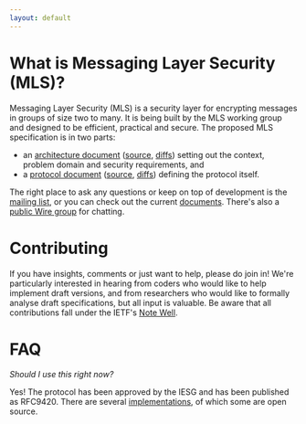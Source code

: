```yaml
---
layout: default
---
```


# What is Messaging Layer Security (MLS)?

Messaging Layer Security (MLS) is a security layer for encrypting messages in groups of size two to
many. It is being built by the MLS working group and designed to be efficient,
practical and secure. The proposed MLS specification is in two parts:

  - an [architecture document](https://messaginglayersecurity.rocks/mls-architecture/draft-ietf-mls-architecture.html) ([source](https://github.com/mlswg/mls-architecture/blob/main/draft-ietf-mls-architecture.md), [diffs](https://messaginglayersecurity.rocks/mls-architecture/))
    setting out the context, problem domain and security requirements, and
  - a [protocol document](https://www.rfc-editor.org/rfc/rfc9420.html) ([source](https://github.com/mlswg/mls-protocol/blob/master/rfc9420.md), [diffs](https://messaginglayersecurity.rocks/mls-protocol/)) defining the
    protocol itself.

The right place to ask any questions or keep on top of development is
the [mailing list](https://mailarchive.ietf.org/arch/browse/mls/), or
you can check out the current
[documents](https://datatracker.ietf.org/wg/mls/documents/). There's
also a [public Wire
group](https://app.wire.com/join/?key=qmrRRfaklMRm8UsYSqpA&code=KD8O6_Pvkli3pmzXbWtr)
for chatting.

# Contributing

If you have insights, comments or just want to help, please do join in!  We're
particularly interested in hearing from coders who would like to help implement
draft versions, and from researchers who would like to formally analyse draft
specifications, but all input is valuable. Be aware that all contributions fall
under the IETF's [Note Well](https://www.ietf.org/about/note-well/).

# FAQ

_Should I use this right now?_

Yes! The protocol has been approved by the IESG and has been published as RFC9420.
There are several [implementations](https://github.com/mlswg/mls-implementations), of
which some are open source.
